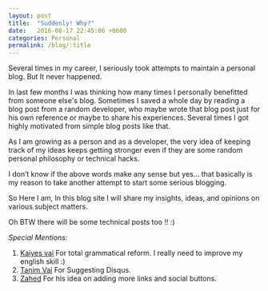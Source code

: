 ```yaml
---
layout: post
title:  "Suddenly! Why?"
date:   2016-08-17 22:45:06 +0600
categories: Personal
permalink: /blog/:title
---
```

Several times in my career, I seriously took attempts to maintain a personal blog. But It never happened.

In last few months I was thinking how many times I personally benefitted from someone else's blog. Sometimes I saved a whole day by reading a blog post from a random developer, who maybe wrote that blog post just for his own reference or maybe to share his experiences. Several times I got highly motivated from simple blog posts like that.

As I am growing as a person and as a developer, the very idea of keeping track of my ideas keeps getting stronger even if they are some random personal philosophy or technical hacks.

I don’t know if the above words make any sense but yes... that basically is my reason to take another attempt to start some serious blogging.

So Here I am, In this blog site I will share my insights, ideas, and opinions on various subject matters.

Oh BTW there will be some technical posts too !! :)

_Special Mentions:_

1. [Kaiyes vai](https://github.com/kaiyes) For total grammatical reform. I really need to improve my english skill :)
2. [Tanim Vai](http://adnan.quaium.com/) For Suggesting Disqus.
3. [Zahed](https://github.com/zahedul) For his idea on adding more links and social buttons.
